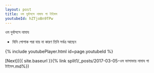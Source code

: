 ```yaml
---
layout: post
title: ওম দুর্বাসসে নামায গা টাইমস
youtubeId: hZTjoBn9TPw
---
```

 
 
 ওম দুর্বাসসে নামায  
 
 -  যিনি পোশাক পরা যায় না কারণ তিনি সর্বত্র আছেন 
 
  
 
  
 
 
 
 
 
 


{% include youtubePlayer.html id=page.youtubeId %}
 
[Next]({{ site.baseurl }}{% link  split1/_posts/2017-03-05-ওম ভাসাভায় নামায গা টাইমস.md%})
 
